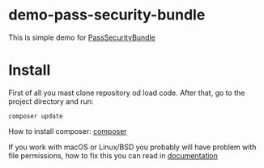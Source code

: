 # demo-pass-security-bundle

This is simple demo for [PassSecurityBundle](https://github.com/Nidhognit/PassSecurityBundle)

# Install

First of all you mast clone repository od load code.
After that, go to the project directory and run:
```
composer update
```

How to install composer: [composer](https://getcomposer.org/doc/00-intro.md)

If you work with macOS or Linux/BSD you probably will have problem with file permissions, how to fix this you can read in [documentation]()
